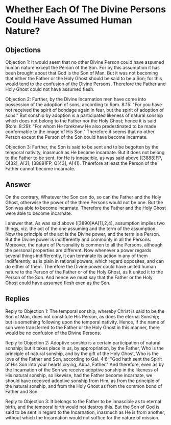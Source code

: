 # Whether Each Of The Divine Persons Could Have Assumed Human Nature?

## Objections

Objection 1: It would seem that no other Divine Person could have assumed human nature except the Person of the Son. For by this assumption it has been brought about that God is the Son of Man. But it was not becoming that either the Father or the Holy Ghost should be said to be a Son; for this would tend to the confusion of the Divine Persons. Therefore the Father and Holy Ghost could not have assumed flesh.

Objection 2: Further, by the Divine Incarnation men have come into possession of the adoption of sons, according to Rom. 8:15: "For you have not received the spirit of bondage again in fear, but the spirit of adoption of sons." But sonship by adoption is a participated likeness of natural sonship which does not belong to the Father nor the Holy Ghost; hence it is said (Rom. 8:29): "For whom He foreknew He also predestinated to be made conformable to the image of His Son." Therefore it seems that no other Person except the Person of the Son could have become incarnate.

Objection 3: Further, the Son is said to be sent and to be begotten by the temporal nativity, inasmuch as He became incarnate. But it does not belong to the Father to be sent, for He is innascible, as was said above ([3888]FP, Q[32], A[3]; [3889]FP, Q[43], A[4]). Therefore at least the Person of the Father cannot become incarnate.

## Answer

On the contrary, Whatever the Son can do, so can the Father and the Holy Ghost, otherwise the power of the three Persons would not be one. But the Son was able to become incarnate. Therefore the Father and the Holy Ghost were able to become incarnate.

I answer that, As was said above ([3890]AA[1],2,4), assumption implies two things, viz. the act of the one assuming and the term of the assumption. Now the principle of the act is the Divine power, and the term is a Person. But the Divine power is indifferently and commonly in all the Persons. Moreover, the nature of Personality is common to all the Persons, although the personal properties are different. Now whenever a power regards several things indifferently, it can terminate its action in any of them indifferently, as is plain in rational powers, which regard opposites, and can do either of them. Therefore the Divine power could have united human nature to the Person of the Father or of the Holy Ghost, as It united it to the Person of the Son. And hence we must say that the Father or the Holy Ghost could have assumed flesh even as the Son.

## Replies

Reply to Objection 1: The temporal sonship, whereby Christ is said to be the Son of Man, does not constitute His Person, as does the eternal Sonship; but is something following upon the temporal nativity. Hence, if the name of son were transferred to the Father or the Holy Ghost in this manner, there would be no confusion of the Divine Persons.

Reply to Objection 2: Adoptive sonship is a certain participation of natural sonship; but it takes place in us, by appropriation, by the Father, Who is the principle of natural sonship, and by the gift of the Holy Ghost, Who is the love of the Father and Son, according to Gal. 4:6: "God hath sent the Spirit of His Son into your hearts crying, Abba, Father." And therefore, even as by the Incarnation of the Son we receive adoptive sonship in the likeness of His natural sonship, so likewise, had the Father become incarnate, we should have received adoptive sonship from Him, as from the principle of the natural sonship, and from the Holy Ghost as from the common bond of Father and Son.

Reply to Objection 3: It belongs to the Father to be innascible as to eternal birth, and the temporal birth would not destroy this. But the Son of God is said to be sent in regard to the Incarnation, inasmuch as He is from another, without which the Incarnation would not suffice for the nature of mission.